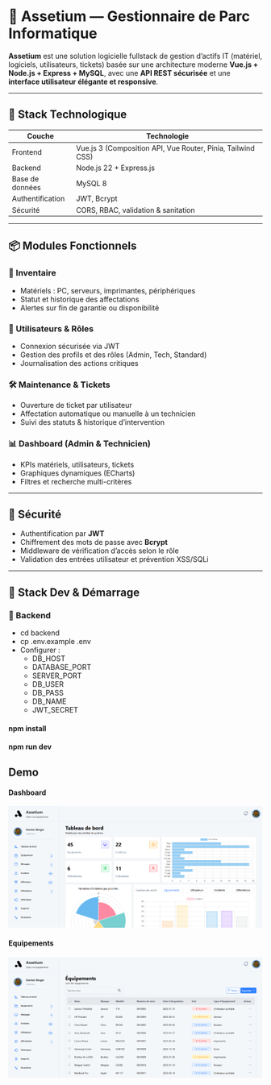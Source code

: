# 💼 Assetium — Gestionnaire de Parc Informatique

**Assetium** est une solution logicielle fullstack de gestion d’actifs IT (matériel, logiciels, utilisateurs, tickets) basée sur une architecture moderne **Vue.js + Node.js + Express + MySQL**, avec une **API REST sécurisée** et une **interface utilisateur élégante et responsive**.

---

## 🧱 Stack Technologique

| Couche | Technologie |
|--------|-------------|
| Frontend | Vue.js 3 (Composition API, Vue Router, Pinia, Tailwind CSS) |
| Backend | Node.js 22 + Express.js |
| Base de données | MySQL 8 |
| Authentification | JWT, Bcrypt |
| Sécurité | CORS, RBAC, validation & sanitation |

---

## 📦 Modules Fonctionnels

### 📁 Inventaire
- Matériels : PC, serveurs, imprimantes, périphériques
- Statut et historique des affectations
- Alertes sur fin de garantie ou disponibilité

### 👥 Utilisateurs & Rôles
- Connexion sécurisée via JWT
- Gestion des profils et des rôles (Admin, Tech, Standard)
- Journalisation des actions critiques

### 🛠️ Maintenance & Tickets
- Ouverture de ticket par utilisateur
- Affectation automatique ou manuelle à un technicien
- Suivi des statuts & historique d’intervention

### 📊 Dashboard (Admin & Technicien)
- KPIs matériels, utilisateurs, tickets
- Graphiques dynamiques (ECharts)
- Filtres et recherche multi-critères

---

## 🔐 Sécurité

- Authentification par **JWT**
- Chiffrement des mots de passe avec **Bcrypt**
- Middleware de vérification d’accès selon le rôle
- Validation des entrées utilisateur et prévention XSS/SQLi

---

## 🧪 Stack Dev & Démarrage

### 📁 Backend


- cd backend
- cp .env.example .env
- Configurer :
    - DB_HOST
    - DATABASE_PORT
    - SERVER_PORT
    - DB_USER
    - DB_PASS
    - DB_NAME
    - JWT_SECRET

#### npm install
#### npm run dev

## Demo

#### Dashboard
<img src="demos/dashboard.png" />

#### Equipements
<img src="demos/equipements.png" />

